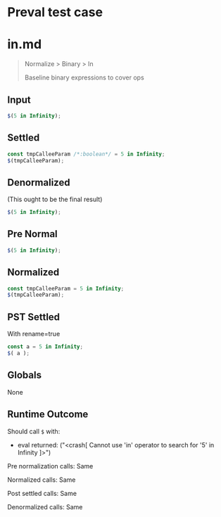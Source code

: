 # Preval test case

# in.md

> Normalize > Binary > In
>
> Baseline binary expressions to cover ops

## Input

`````js filename=intro
$(5 in Infinity);
`````

## Settled


`````js filename=intro
const tmpCalleeParam /*:boolean*/ = 5 in Infinity;
$(tmpCalleeParam);
`````

## Denormalized
(This ought to be the final result)

`````js filename=intro
$(5 in Infinity);
`````

## Pre Normal


`````js filename=intro
$(5 in Infinity);
`````

## Normalized


`````js filename=intro
const tmpCalleeParam = 5 in Infinity;
$(tmpCalleeParam);
`````

## PST Settled
With rename=true

`````js filename=intro
const a = 5 in Infinity;
$( a );
`````

## Globals

None

## Runtime Outcome

Should call `$` with:
 - eval returned: ("<crash[ Cannot use 'in' operator to search for '5' in Infinity ]>")

Pre normalization calls: Same

Normalized calls: Same

Post settled calls: Same

Denormalized calls: Same
